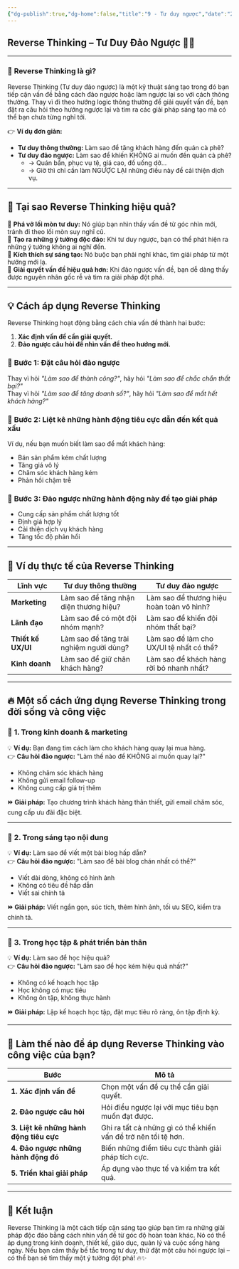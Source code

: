 ```yaml
---
{"dg-publish":true,"dg-home":false,"title":"9 - Tư duy ngược","date":"2025-01-31","tags":["sach","sach/bo-nao-thu-hai"],"dg-path":"Books/02 - Bộ Não Thứ Hai - Đồ Tử Bái/9 - Tư duy ngược.md","permalink":"/books/02-bo-nao-thu-hai-do-tu-bai/9-tu-duy-nguoc/","dgPassFrontmatter":true,"updated":"2025-02-23T09:14:59.916+07:00"}
---
```



## **Reverse Thinking – Tư Duy Đảo Ngược** 🔄💡
---

### 🚀 **Reverse Thinking là gì?**

Reverse Thinking (Tư duy đảo ngược) là một kỹ thuật sáng tạo trong đó bạn tiếp cận vấn đề bằng cách đảo ngược hoặc làm ngược lại so với cách thông thường. Thay vì đi theo hướng logic thông thường để giải quyết vấn đề, bạn đặt ra câu hỏi theo hướng ngược lại và tìm ra các giải pháp sáng tạo mà có thể bạn chưa từng nghĩ tới.

👉 **Ví dụ đơn giản:**

- **Tư duy thông thường:** Làm sao để tăng khách hàng đến quán cà phê?
- **Tư duy đảo ngược:** Làm sao để khiến KHÔNG ai muốn đến quán cà phê?
    - → Quán bẩn, phục vụ tệ, giá cao, đồ uống dở...
    - → Giờ thì chỉ cần làm NGƯỢC LẠI những điều này để cải thiện dịch vụ.

---

## 🎯 **Tại sao Reverse Thinking hiệu quả?**

🔹 **Phá vỡ lối mòn tư duy:** Nó giúp bạn nhìn thấy vấn đề từ góc nhìn mới, tránh đi theo lối mòn suy nghĩ cũ.  
🔹 **Tạo ra những ý tưởng độc đáo:** Khi tư duy ngược, bạn có thể phát hiện ra những ý tưởng không ai nghĩ đến.  
🔹 **Kích thích sự sáng tạo:** Nó buộc bạn phải nghĩ khác, tìm giải pháp từ một hướng mới lạ.  
🔹 **Giải quyết vấn đề hiệu quả hơn:** Khi đảo ngược vấn đề, bạn dễ dàng thấy được nguyên nhân gốc rễ và tìm ra giải pháp đột phá.

---

## 💡 **Cách áp dụng Reverse Thinking**

Reverse Thinking hoạt động bằng cách chia vấn đề thành hai bước:

1. **Xác định vấn đề cần giải quyết.**
2. **Đảo ngược câu hỏi để nhìn vấn đề theo hướng mới.**

### 📌 **Bước 1: Đặt câu hỏi đảo ngược**

Thay vì hỏi _"Làm sao để thành công?"_, hãy hỏi _"Làm sao để chắc chắn thất bại?"_  
Thay vì hỏi _"Làm sao để tăng doanh số?"_, hãy hỏi _"Làm sao để mất hết khách hàng?"_

### 📌 **Bước 2: Liệt kê những hành động tiêu cực dẫn đến kết quả xấu**

Ví dụ, nếu bạn muốn biết làm sao để mất khách hàng:

- Bán sản phẩm kém chất lượng
- Tăng giá vô lý
- Chăm sóc khách hàng kém
- Phản hồi chậm trễ

### 📌 **Bước 3: Đảo ngược những hành động này để tạo giải pháp**

- Cung cấp sản phẩm chất lượng tốt
- Định giá hợp lý
- Cải thiện dịch vụ khách hàng
- Tăng tốc độ phản hồi

---

## 📍 **Ví dụ thực tế của Reverse Thinking**

|**Lĩnh vực**|**Tư duy thông thường**|**Tư duy đảo ngược**|
|---|---|---|
|**Marketing**|Làm sao để tăng nhận diện thương hiệu?|Làm sao để thương hiệu hoàn toàn vô hình?|
|**Lãnh đạo**|Làm sao để có một đội nhóm mạnh?|Làm sao để khiến đội nhóm thất bại?|
|**Thiết kế UX/UI**|Làm sao để tăng trải nghiệm người dùng?|Làm sao để làm cho UX/UI tệ nhất có thể?|
|**Kinh doanh**|Làm sao để giữ chân khách hàng?|Làm sao để khách hàng rời bỏ nhanh nhất?|

---

## 🔥 **Một số cách ứng dụng Reverse Thinking trong đời sống và công việc**

### 🎯 **1. Trong kinh doanh & marketing**

💡 **Ví dụ:** Bạn đang tìm cách làm cho khách hàng quay lại mua hàng.  
👉 **Câu hỏi đảo ngược:** "Làm thế nào để KHÔNG ai muốn quay lại?"

- Không chăm sóc khách hàng
- Không gửi email follow-up
- Không cung cấp giá trị thêm

**⏩ Giải pháp:** Tạo chương trình khách hàng thân thiết, gửi email chăm sóc, cung cấp ưu đãi đặc biệt.

---

### 🎯 **2. Trong sáng tạo nội dung**

💡 **Ví dụ:** Làm sao để viết một bài blog hấp dẫn?  
👉 **Câu hỏi đảo ngược:** "Làm sao để bài blog chán nhất có thể?"

- Viết dài dòng, không có hình ảnh
- Không có tiêu đề hấp dẫn
- Viết sai chính tả

**⏩ Giải pháp:** Viết ngắn gọn, súc tích, thêm hình ảnh, tối ưu SEO, kiểm tra chính tả.

---

### 🎯 **3. Trong học tập & phát triển bản thân**

💡 **Ví dụ:** Làm sao để học hiệu quả?  
👉 **Câu hỏi đảo ngược:** "Làm sao để học kém hiệu quả nhất?"

- Không có kế hoạch học tập
- Học không có mục tiêu
- Không ôn tập, không thực hành

**⏩ Giải pháp:** Lập kế hoạch học tập, đặt mục tiêu rõ ràng, ôn tập định kỳ.

---

## 🚀 **Làm thế nào để áp dụng Reverse Thinking vào công việc của bạn?**

|**Bước**|**Mô tả**|
|---|---|
|**1. Xác định vấn đề**|Chọn một vấn đề cụ thể cần giải quyết.|
|**2. Đảo ngược câu hỏi**|Hỏi điều ngược lại với mục tiêu bạn muốn đạt được.|
|**3. Liệt kê những hành động tiêu cực**|Ghi ra tất cả những gì có thể khiến vấn đề trở nên tồi tệ hơn.|
|**4. Đảo ngược những hành động đó**|Biến những điểm tiêu cực thành giải pháp tích cực.|
|**5. Triển khai giải pháp**|Áp dụng vào thực tế và kiểm tra kết quả.|

---

## 📌 **Kết luận**

Reverse Thinking là một cách tiếp cận sáng tạo giúp bạn tìm ra những giải pháp độc đáo bằng cách nhìn vấn đề từ góc độ hoàn toàn khác. Nó có thể áp dụng trong kinh doanh, thiết kế, giáo dục, quản lý và cuộc sống hàng ngày. Nếu bạn cảm thấy bế tắc trong tư duy, thử đặt một câu hỏi ngược lại – có thể bạn sẽ tìm thấy một ý tưởng đột phá! 🔥✨